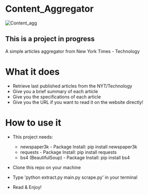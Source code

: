# Content_Aggregator
![Content_agg](https://github.com/KariHab/Content_Aggregator/assets/121245611/319b644a-fbe8-481b-9ed5-c4b820a926a6)

This is a project in progress
--------------------------------
A simple articles aggregator from New York Times - Technology

# What it does
* Retrieve last published articles from the NYT/Technology
* Give you a brief summary of each article
* Give you the specifications of each article
* Give you the URL if you want to read it on the website directly!

# How to use it
* This project needs:
    * newspaper3k - Package Install: pip install newspaper3k
    * requests - Package Install: pip install requests
    * bs4 (BeautifulSoup) - Package Install: pip install bs4

* Clone this repo on your machine
* Type 'python extract.py main.py scrape.py' in your terminal 
* Read & Enjoy!
